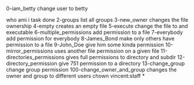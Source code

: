 0-iam_betty change user to betty

who ami i task done
2-groups list all groups
3-new_owner changes the file ownership
4-empty creates an empty file
5-execute change the file to and executable
6-multiple_permissions add permission to a file
7-everybody add permission for everybody
8-James_Bond make only others have permission to a file
9-John_Doe give him some kinda permission
10-mirror_permissions uses another file permission on a given file
11-directories_permissions gives full permissions to directory and subdir
12-directory_permission give 751 permission to a directory
13-change_group change group permission
100-change_owner_and_group changes the owner and group to different users
chown vincent:staff *
